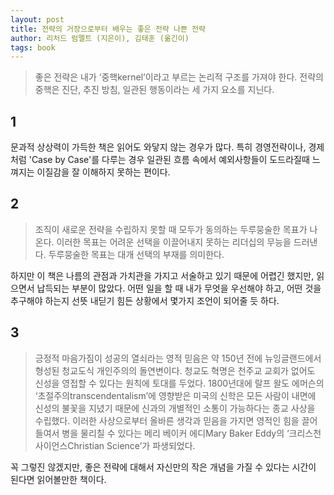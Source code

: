 ```yaml
---
layout: post
title: 전략의 거장으로부터 배우는 좋은 전략 나쁜 전략
author: 리처드 럼멜트 (지은이), 김태훈 (옮긴이)
tags: book
---
```


> 좋은 전략은 내가 ‘중핵kernel’이라고 부르는 논리적 구조를 가져야 한다. 전략의 중핵은 진단, 추진 방침, 일관된 행동이라는 세 가지 요소를 지닌다.

## 1

문과적 상상력이 가득한 책은 읽어도 와닿지 않는 경우가 많다. 특히 경영전략이나, 경제처럼 'Case by Case'를 다루는 경우 일관된 흐름 속에서 예외사항들이 도드라질때 느껴지는 이질감을 잘 이해하지 못하는 편이다.

## 2

> 조직이 새로운 전략을 수립하지 못할 때 모두가 동의하는 두루뭉술한 목표가 나온다. 이러한 목표는 어려운 선택을 이끌어내지 못하는 리더십의 무능을 드러낸다. 두루뭉술한 목표는 대개 선택의 부재를 의미한다.

하지만 이 책은 나름의 관점과 가치관을 가지고 서술하고 있기 때문에 어렵긴 했지만, 읽으면서 납득되는 부분이 많았다. 어떤 일을 할 때 내가 무엇을 우선해야 하고, 어떤 것을 추구해야 하는지 선뜻 내딛기 힘든 상황에서 몇가지 조언이 되어줄 듯 하다.

## 3

> 긍정적 마음가짐이 성공의 열쇠라는 영적 믿음은 약 150년 전에 뉴잉글랜드에서 형성된 청교도식 개인주의의 돌연변이다. 청교도 혁명은 천주교 교회가 없어도 신성을 영접할 수 있다는 원칙에 토대를 두었다. 1800년대에 랄프 왈도 에머슨의 ‘초절주의transcendentalism’에 영향받은 미국의 신학은 모든 사람이 내면에 신성의 불꽃을 지녔기 때문에 신과의 개별적인 소통이 가능하다는 종교 사상을 수립했다. 이러한 사상으로부터 올바른 생각과 믿음을 가지면 영적인 힘을 끌어들여서 병을 물리칠 수 있다는 메리 베이커 에디Mary Baker Eddy의 ‘크리스천 사이언스Christian Science’가 파생되었다.

꼭 그렇진 않겠지만, 좋은 전략에 대해서 자신만의 작은 개념을 가질 수 있다는 시간이 된다면 읽어볼만한 책이다.
